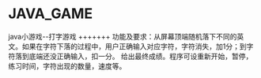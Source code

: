 # JAVA_GAME
java小游戏--打字游戏
+++++++
功能及要求：从屏幕顶端随机落下不同的英文。如果在字符下落的过程中，用户正确输入对应字符，字符消失，加1分；到字符落到底端还没正确输入，扣一分。
给出最终成绩。程序可设重新开始，暂停，练习时间，字符出现的数量，速度等。
